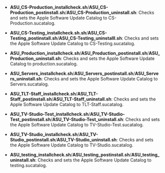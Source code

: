 
- **ASU_CS-Production_installcheck.sh**/**ASU_CS-Production_postinstall.sh**/**ASU_CS-Production_uninstall.sh**: Checks and sets the Apple Software Update Catalog to CS-Production.sucatalog.

- **ASU_CS-Testing_installcheck.sh.sh**/**ASU_CS-Testing_postinstall.sh**/**ASU_CS-Testing_uninstalll.sh**: Checks and sets the Apple Software Update Catalog to CS-Testing.sucatalog.

- **ASU_Production_installcheck.sh**/**ASU_Production_postinstall.sh**/**ASU_Production_uninstall.sh**: Checks and sets the Apple Software Update Catalog to production.sucatalog.

- **ASU_Servers_installcheck.sh**/**ASU_Servers_postinstall.sh**/**ASU_Servers_uninstall.sh**: Checks and sets the Apple Software Update Catalog to Servers.sucatalog.

- **ASU_TLT-Staff_installcheck.sh**/**ASU_TLT-Staff_postinstall.sh**/**ASU_TLT-Staff_uninstall.sh**: Checks and sets the Apple Software Update Catalog to TLT-Staff.sucatalog.

- **ASU_TV-Studio-Test_installcheck.sh**/**ASU_TV-Studio-Test_postinstall.sh**/**ASU_TV-Studio-Test_uninstall.sh**: Checks and sets the Apple Software Update Catalog to TV-Studio-Test.sucatalog.

- **ASU_TV-Studio_installcheck.sh**/**ASU_TV-Studio_postinstall.sh**/**ASU_TV-Studio_uninstall.sh**: Checks and sets the Apple Software Update Catalog to TV-Studio.sucatalog.

- **ASU_testing_installcheck.sh**/**ASU_testing_postinstall.sh**/**ASU_testing_uninstall.sh**: Checks and sets the Apple Software Update Catalog to testing.sucatalog.
